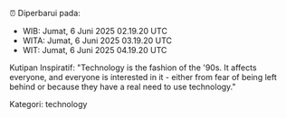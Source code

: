 ⏰ Diperbarui pada:
- WIB: Jumat, 6 Juni 2025 02.19.20 UTC
- WITA: Jumat, 6 Juni 2025 03.19.20 UTC
- WIT: Jumat, 6 Juni 2025 04.19.20 UTC

Kutipan Inspiratif:
"Technology is the fashion of the '90s. It affects everyone, and everyone is interested in it - either from fear of being left behind or because they have a real need to use technology."


Kategori: technology

